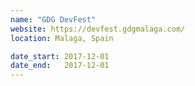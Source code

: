 ```yaml
---
name: "GDG DevFest"
website: https://devfest.gdgmalaga.com/
location: Malaga, Spain

date_start: 2017-12-01
date_end:   2017-12-01
---
```

